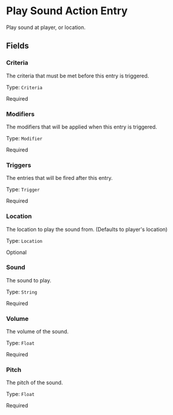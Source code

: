 # Play Sound Action Entry

Play sound at player, or location.

## Fields


### Criteria
The criteria that must be met before this entry is triggered.

Type: `Criteria`

Required

### Modifiers
The modifiers that will be applied when this entry is triggered.

Type: `Modifier`

Required

### Triggers
The entries that will be fired after this entry.

Type: `Trigger`

Required

### Location
The location to play the sound from. (Defaults to player's location)

Type: `Location`

Optional

### Sound
The sound to play.

Type: `String`

Required

### Volume
The volume of the sound.

Type: `Float`

Required

### Pitch
The pitch of the sound.

Type: `Float`

Required
